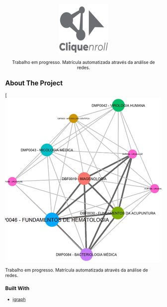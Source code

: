 <!-- PROJECT SHIELDS -->
<!--
*** I'm using markdown "reference style" links for readability.
*** Reference links are enclosed in brackets [ ] instead of parentheses ( ).
*** See the bottom of this document for the declaration of the reference variables
*** for contributors-url, forks-url, etc. This is an optional, concise syntax you may use.
*** https://www.markdownguide.org/basic-syntax/#reference-style-links
-->

<!-- PROJECT LOGO -->
<br />
<p align="center">
  <a href="https://github.com/daniloimparato/cliquenroll">
    <img src="logo.png" alt="Logo" width="160" height="160">
  </a>

  <p align="center">
    Trabalho em progresso. Matrícula automatizada através da análise de redes.
    <br />
  </p>
</p>

<!-- ABOUT THE PROJECT -->
## About The Project

[![Chromosummary screenshot][product-screenshot]

Trabalho em progresso. Matrícula automatizada através da análise de redes.

### Built With
* [igraph](https://igraph.org/r/)

<!-- MARKDOWN LINKS & IMAGES -->
<!-- https://www.markdownguide.org/basic-syntax/#reference-style-links -->
[product-screenshot]: clique.png